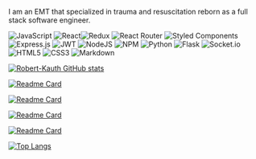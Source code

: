 I am an EMT that specialized in trauma and resuscitation reborn as a full stack software engineer. 

![JavaScript](https://img.shields.io/badge/javascript-%23323330.svg?style=for-the-badge&logo=javascript&logoColor=%23F7DF1E) ![React](https://img.shields.io/badge/react-%2320232a.svg?style=for-the-badge&logo=react&logoColor=%2361DAFB)![Redux](https://img.shields.io/badge/redux-%23593d88.svg?style=for-the-badge&logo=redux&logoColor=white) ![React Router](https://img.shields.io/badge/React_Router-CA4245?style=for-the-badge&logo=react-router&logoColor=white) ![Styled Components](https://img.shields.io/badge/styled--components-DB7093?style=for-the-badge&logo=styled-components&logoColor=white) ![Express.js](https://img.shields.io/badge/express.js-%23404d59.svg?style=for-the-badge&logo=express&logoColor=%2361DAFB) ![JWT](https://img.shields.io/badge/JWT-black?style=for-the-badge&logo=JSON%20web%20tokens) ![NodeJS](https://img.shields.io/badge/node.js-6DA55F?style=for-the-badge&logo=node.js&logoColor=white) ![NPM](https://img.shields.io/badge/NPM-%23000000.svg?style=for-the-badge&logo=npm&logoColor=white) ![Python](https://img.shields.io/badge/python-3670A0?style=for-the-badge&logo=python&logoColor=ffdd54) ![Flask](https://img.shields.io/badge/flask-%23000.svg?style=for-the-badge&logo=flask&logoColor=white) ![Socket.io](https://img.shields.io/badge/Socket.io-black?style=for-the-badge&logo=socket.io&badgeColor=010101) ![HTML5](https://img.shields.io/badge/html5-%23E34F26.svg?style=for-the-badge&logo=html5&logoColor=white) ![CSS3](https://img.shields.io/badge/css3-%231572B6.svg?style=for-the-badge&logo=css3&logoColor=white) ![Markdown](https://img.shields.io/badge/markdown-%23000000.svg?style=for-the-badge&logo=markdown&logoColor=white)

[![Robert-Kauth GitHub stats](https://github-readme-stats.vercel.app/api?username=Robert-Kauth&count_private=true&show_icons=true&theme=ocean_dark)](https://github.com/anuraghazra/github-readme-stats)

[![Readme Card](https://github-readme-stats.vercel.app/api/pin/?username=Robert-Kauth&repo=Antinote&theme=solarized-dark)](https://github.com/Robert-Kauth/Antinote)

[![Readme Card](https://github-readme-stats.vercel.app/api/pin/?username=Robert-Kauth&repo=DepthChart&theme=solarized-dark)](https://github.com/Robert-Kauth/DepthChart)

[![Readme Card](https://github-readme-stats.vercel.app/api/pin/?username=anndonnelly&repo=Speak-Easy&theme=solarized-dark)](https://github.com/anndonnelly/Speak-Easy)

[![Readme Card](https://github-readme-stats.vercel.app/api/pin/?username=mkoerner570&repo=goodreads-express-project&theme=solarized-dark)](https://github.com/mkoerner570/goodreads-express-project)

[![Top Langs](https://github-readme-stats.vercel.app/api/top-langs/?username=Robert-Kauth&layout=compact&theme=chartreuse-dark)](https://github.com/anuraghazra/github-readme-stats)
